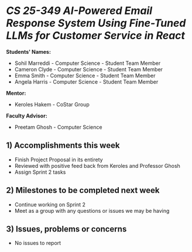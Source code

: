 # *CS 25-349 AI-Powered Email Response System Using Fine-Tuned LLMs for Customer Service in React*

**Students' Names:** 
- Sohil Marreddi - Computer Science - Student Team Member
- Cameron Clyde - Computer Science - Student Team Member
- Emma Smith - Computer Science - Student Team Member
- Angela Harris - Computer Science - Student Team Member

**Mentor:** 
- Keroles Hakem - CoStar Group

**Faculty Advisor:** 
- Preetam Ghosh - Computer Science


## 1) Accomplishments this week ##
   - Finish Project Proposal in its entirety
   - Reviewed with positive feed back from Keroles and Professor Ghosh
   - Assign Sprint 2 tasks

## 2) Milestones to be completed next week ##
   - Continue working on Sprint 2
   - Meet as a group with any questions or issues we may be having

## 3) Issues, problems or concerns ##
   - No issues to report
   


